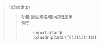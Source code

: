 
>ip2addr.py  
>>功能 返回域名和ip的归属地  
  例子  
>>>import ip2addr  
   ip2addr.ip2addr('114.114.114.114)  
